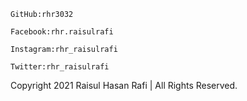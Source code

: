 
	GitHub:rhr3032
    
	Facebook:rhr.raisulrafi
    
	Instagram:rhr_raisulrafi
    
	Twitter:rhr_raisulrafi






Copyright 2021 Raisul Hasan Rafi | All Rights Reserved.